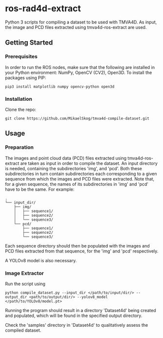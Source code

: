 # ros-rad4d-extract
Python 3 scripts for compiling a dataset to be used with TMVA4D. As input, the image and PCD files extracted using tmva4d-ros-extract are used.

## Getting Started
### Prerequisites
In order to run the ROS nodes, make sure that the following are installed in your Python environment: NumPy, OpenCV (CV2), Open3D. To install the packages using PIP:
```
pip3 install matplotlib numpy opencv-python open3d
```

### Installation
Clone the repo:
```
git clone https://github.com/MikaelSkog/tmva4d-compile-dataset.git
```

## Usage
### Preparation
The images and point cloud data (PCD) files extracted using tmva4d-ros-extract are taken as input in order to compile the dataset. An input directory is needed,
containing the subdirectories 'img', and 'pcd'. Both these subdirectories in turn contain subdirectories each corresponding to a given sequence from which the images
and PCD files were extracted. Note that, for a given sequence, the names of its subdirectories in 'img' and 'pcd' have to be the same. For example:
```
.
└── input_dir/
    ├── img/
    │   ├── sequence1/
    │   ├── sequence2/
    │   └── sequence3/
    └── pcd/
        ├── sequence1/
        ├── sequence2/
        └── sequence3/
```
Each sequence directory should then be populated with the images and PCD files extracted from that sequence, for the 'img' and 'pcd' respectively.

A YOLOv8 model is also necessary.

### Image Extractor
Run the script using
```
python compile_dataset.py --input_dir </path/to/input/dir/> --output_dir <path/to/output/dir/> --yolov8_model </path/to/YOLOv8/model.pt>
```
Running the program should result in a directory 'Dataset4d' being created and populated, which will be found in the specified output directory.

Check the 'samples' directory in 'Dataset4d' to qualitatively assess the compiled dataset.
